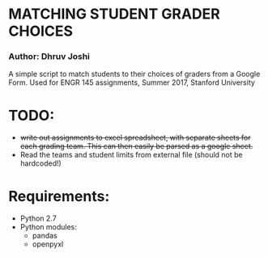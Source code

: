 # MATCHING STUDENT GRADER CHOICES
### Author: Dhruv Joshi
A simple script to match students to their choices of graders from a Google Form. Used for ENGR 145 assignments, Summer 2017, Stanford University

# TODO:
* ~~write out assignments to excel spreadsheet, with separate sheets for each grading team. This can then easily be parsed as a google sheet.~~
* Read the teams and student limits from external file (should not be hardcoded!)

# Requirements:
* Python 2.7
* Python modules:
  * pandas
  * openpyxl